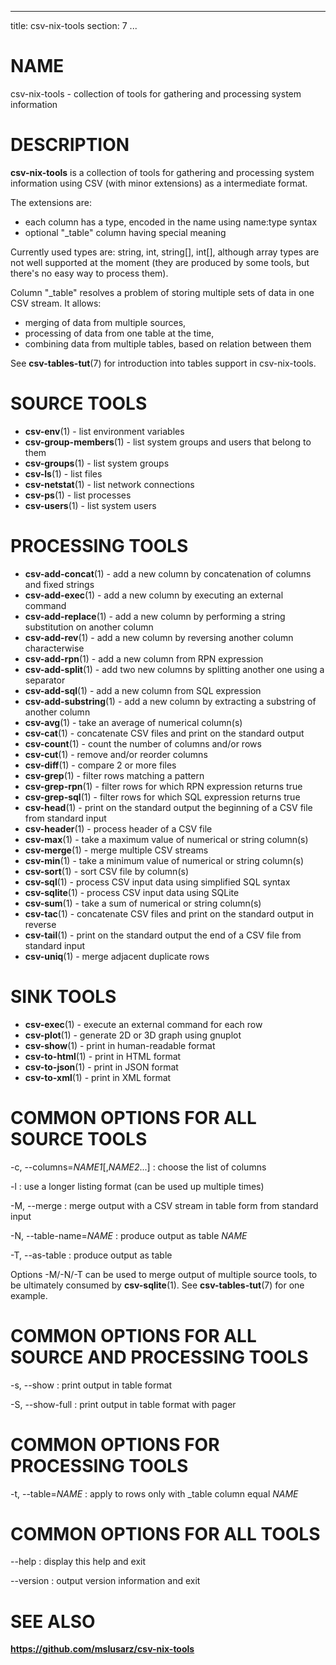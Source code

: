 <!--
SPDX-License-Identifier: BSD-3-Clause
Copyright 2019-2020, Marcin Ślusarz <marcin.slusarz@gmail.com>
-->

---
title: csv-nix-tools
section: 7
...

# NAME #

csv-nix-tools - collection of tools for gathering and processing system information

# DESCRIPTION #

**csv-nix-tools** is a collection of tools for gathering and processing system
information using CSV (with minor extensions) as a intermediate format.

The extensions are:

- each column has a type, encoded in the name using name:type syntax
- optional "_table" column having special meaning

Currently used types are: string, int, string[], int[], although array types
are not well supported at the moment (they are produced by some tools, but
there's no easy way to process them).

Column "_table" resolves a problem of storing multiple sets of data in one
CSV stream. It allows:

- merging of data from multiple sources,
- processing of data from one table at the time,
- combining data from multiple tables, based on relation between them

See **csv-tables-tut**(7) for introduction into tables support in csv-nix-tools.

# SOURCE TOOLS #

- **csv-env**(1) - list environment variables
- **csv-group-members**(1) - list system groups and users that belong to them
- **csv-groups**(1) - list system groups
- **csv-ls**(1) - list files
- **csv-netstat**(1) - list network connections
- **csv-ps**(1) - list processes
- **csv-users**(1) - list system users

# PROCESSING TOOLS #

- **csv-add-concat**(1) - add a new column by concatenation of columns and fixed strings
- **csv-add-exec**(1) - add a new column by executing an external command
- **csv-add-replace**(1) - add a new column by performing a string substitution on another column
- **csv-add-rev**(1) - add a new column by reversing another column characterwise
- **csv-add-rpn**(1) - add a new column from RPN expression
- **csv-add-split**(1) - add two new columns by splitting another one using a separator
- **csv-add-sql**(1) - add a new column from SQL expression
- **csv-add-substring**(1) - add a new column by extracting a substring of another column
- **csv-avg**(1) - take an average of numerical column(s)
- **csv-cat**(1) - concatenate CSV files and print on the standard output
- **csv-count**(1) - count the number of columns and/or rows
- **csv-cut**(1) - remove and/or reorder columns
- **csv-diff**(1) - compare 2 or more files
- **csv-grep**(1) - filter rows matching a pattern
- **csv-grep-rpn**(1) - filter rows for which RPN expression returns true
- **csv-grep-sql**(1) - filter rows for which SQL expression returns true
- **csv-head**(1) - print on the standard output the beginning of a CSV file from standard input
- **csv-header**(1) - process header of a CSV file
- **csv-max**(1) - take a maximum value of numerical or string column(s)
- **csv-merge**(1) - merge multiple CSV streams
- **csv-min**(1) - take a minimum value of numerical or string column(s)
- **csv-sort**(1) - sort CSV file by column(s)
- **csv-sql**(1) - process CSV input data using simplified SQL syntax
- **csv-sqlite**(1) - process CSV input data using SQLite
- **csv-sum**(1) - take a sum of numerical or string column(s)
- **csv-tac**(1) - concatenate CSV files and print on the standard output in reverse
- **csv-tail**(1) - print on the standard output the end of a CSV file from standard input
- **csv-uniq**(1) - merge adjacent duplicate rows

# SINK TOOLS #

- **csv-exec**(1) - execute an external command for each row
- **csv-plot**(1) - generate 2D or 3D graph using gnuplot
- **csv-show**(1) - print in human-readable format
- **csv-to-html**(1) - print in HTML format
- **csv-to-json**(1) - print in JSON format
- **csv-to-xml**(1) - print in XML format

# COMMON OPTIONS FOR ALL SOURCE TOOLS #

-c, \--columns=*NAME1*[,*NAME2*...]
:   choose the list of columns

-l
:   use a longer listing format (can be used up multiple times)

-M, \--merge
:   merge output with a CSV stream in table form from standard input

-N, \--table-name=*NAME*
:   produce output as table *NAME*

-T, \--as-table
:   produce output as table

Options -M/-N/-T can be used to merge output of multiple source tools, to
be ultimately consumed by **csv-sqlite**(1). See **csv-tables-tut**(7) for
one example.

# COMMON OPTIONS FOR ALL SOURCE AND PROCESSING TOOLS #

-s, \--show
:   print output in table format

-S, \--show-full
:   print output in table format with pager

# COMMON OPTIONS FOR PROCESSING TOOLS #

-t, \--table=*NAME*
:   apply to rows only with _table column equal *NAME*

# COMMON OPTIONS FOR ALL TOOLS #

\--help
:   display this help and exit

\--version
:   output version information and exit

# SEE ALSO #

**<https://github.com/mslusarz/csv-nix-tools>**
